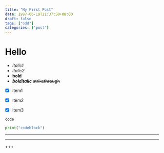 ```yaml
---
title: "My First Post"
date: 1997-06-19T21:37:58+08:00
draft: false
tags: ["odd"]
categories: ["post"]
---
```

# Hello

[//]: <TODO: Font>

- _italic1_
- *italic2*
- **bold**
- ***bolditalic***
~~strikethrough~~

- [x] item1
* [x] item2
+ [x] item3

`code`

```python =
print("codeblock")
```

---
***
+++